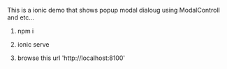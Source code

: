 This is a ionic demo that shows popup modal dialoug using ModalControll and etc...

1) npm i

2) ionic serve

3) browse this url 'http://localhost:8100'
